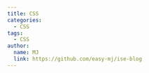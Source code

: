 ```yaml
---
title: CSS
categories:
  - CSS
tags:
  - CSS
author:
  name: MJ
  link: https://github.com/easy-mj/ise-blog
---
```


